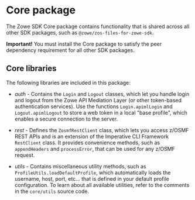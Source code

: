 # Core package

The Zowe SDK Core package contains functionality that is shared across all other SDK packages, such as `@zowe/zos-files-for-zowe-sdk`.

**Important!** You must install the Core package to satisfy the peer dependency requirement for all other SDK packages.

## Core libraries

The following libraries are included in this package:

* *auth* - Contains the `Login` and `Logout` classes, which let you handle login and logout from the Zowe API Mediation Layer (or other token-based authentication services). Use the functions `Login.apimlLogin` and `Logout.apimlLogout` to store a web token in a local "base profile", which enables a secure connection to the server.

* *rest* - Defines the `ZosmfRestClient` class, which lets you access z/OSMF REST APIs and is an extension of the Imperative CLI Framework `RestClient` class. It provides convenience methods, such as `appendHeaders` and `processError`, that can be used for any z/OSMF request.

* *utils* - Contains miscellaneous utility methods, such as `ProfileUtils.loadDefaultProfile`, which automatically loads the username, host, port, etc... that is defined in your default profile configuration. To learn about all available utilities, refer to the comments in the `core/utils` source code.





